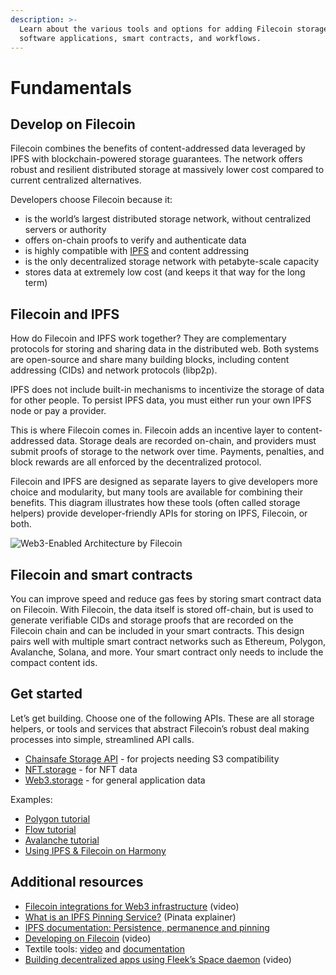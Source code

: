 ```yaml
---
description: >-
  Learn about the various tools and options for adding Filecoin storage to
  software applications, smart contracts, and workflows.
---
```


# Fundamentals

## Develop on Filecoin

Filecoin combines the benefits of content-addressed data leveraged by IPFS with blockchain-powered storage guarantees. The network offers robust and resilient distributed storage at massively lower cost compared to current centralized alternatives.

Developers choose Filecoin because it:

* is the world’s largest distributed storage network, without centralized servers or authority
* offers on-chain proofs to verify and authenticate data
* is highly compatible with [IPFS](https://ipfs.tech/) and content addressing
* is the only decentralized storage network with petabyte-scale capacity
* stores data at extremely low cost (and keeps it that way for the long term)

## Filecoin and IPFS

How do Filecoin and IPFS work together? They are complementary protocols for storing and sharing data in the distributed web. Both systems are open-source and share many building blocks, including content addressing (CIDs) and network protocols (libp2p).

IPFS does not include built-in mechanisms to incentivize the storage of data for other people. To persist IPFS data, you must either run your own IPFS node or pay a provider.

This is where Filecoin comes in. Filecoin adds an incentive layer to content-addressed data. Storage deals are recorded on-chain, and providers must submit proofs of storage to the network over time. Payments, penalties, and block rewards are all enforced by the decentralized protocol.

Filecoin and IPFS are designed as separate layers to give developers more choice and modularity, but many tools are available for combining their benefits. This diagram illustrates how these tools (often called storage helpers) provide developer-friendly APIs for storing on IPFS, Filecoin, or both.

![Web3-Enabled Architecture by Filecoin](../../.gitbook/assets/smart-contracts-fundamentals-overview-web3-architecture.webp)

## Filecoin and smart contracts

You can improve speed and reduce gas fees by storing smart contract data on Filecoin. With Filecoin, the data itself is stored off-chain, but is used to generate verifiable CIDs and storage proofs that are recorded on the Filecoin chain and can be included in your smart contracts. This design pairs well with multiple smart contract networks such as Ethereum, Polygon, Avalanche, Solana, and more. Your smart contract only needs to include the compact content ids.

## Get started

Let’s get building. Choose one of the following APIs. These are all storage helpers, or tools and services that abstract Filecoin’s robust deal making processes into simple, streamlined API calls.

* [Chainsafe Storage API](https://docs.storage.chainsafe.io/) - for projects needing S3 compatibility
* [NFT.storage](https://nft.storage/) - for NFT data
* [Web3.storage](https://web3.storage/) - for general application data

Examples:

* [Polygon tutorial](https://github.com/protocol/nft-website/blob/main/docs/tutorial/mint-nftstorage-polygon.md)
* [Flow tutorial](https://github.com/protocol/nft-website/blob/main/docs/tutorial/flow-nft-marketplace.md) 
* [Avalanche tutorial](https://github.com/protocol/nft-website/blob/main/docs/tutorial/avax-nft.md) 
* [Using IPFS & Filecoin on Harmony](https://docs.harmony.one/home/developers/tutorials/ipfs-filecoin)

## Additional resources

* [Filecoin integrations for Web3 infrastructure](https://www.youtube.com/watch?v=Q0oe6i7d1u4) (video)
* [What is an IPFS Pinning Service?](https://medium.com/pinata/what-is-an-ipfs-pinning-service-f6ed4cd7e475) (Pinata explainer)
* [IPFS documentation: Persistence, permanence and pinning](https://docs.ipfs.tech/concepts/persistence/)
* [Developing on Filecoin](https://www.youtube.com/watch?v=aGCpq0Xf-w8) (video)
* Textile tools: [video](https://www.youtube.com/watch?v=IZ8M9m9\_uJY) and [documentation](https://docs.textile.io/)
* [Building decentralized apps using Fleek’s Space daemon](https://www.youtube.com/watch?v=pWJ5fty-7mA) (video)
